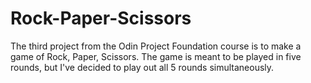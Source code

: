 # Rock-Paper-Scissors
The third project from the Odin Project Foundation course is to make a game of Rock, Paper, Scissors.
The game is meant to be played in five rounds, but I've decided to play out all 5 rounds simultaneously.